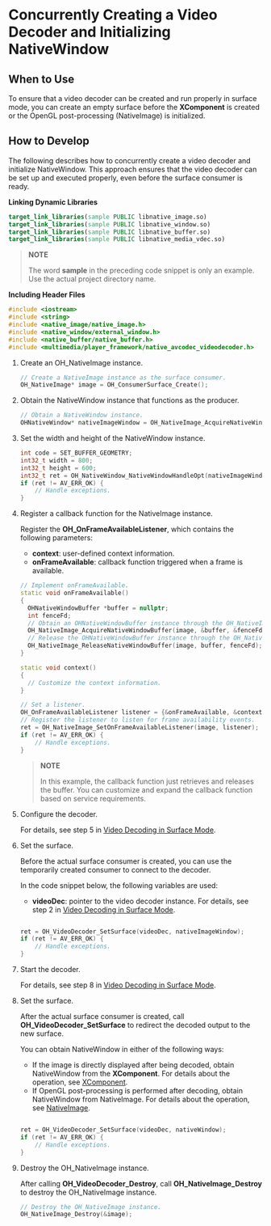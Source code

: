 # Concurrently Creating a Video Decoder and Initializing NativeWindow

<!--Kit: AVCodec Kit-->
<!--Subsystem: Multimedia-->
<!--Owner: @zhanghongran-->
<!--Designer: @dpy2650--->
<!--Tester: @cyakee-->
<!--Adviser: @w_Machine_cc-->

## When to Use

To ensure that a video decoder can be created and run properly in surface mode, you can create an empty surface before the **XComponent** is created or the OpenGL post-processing (NativeImage) is initialized.


## How to Develop

The following describes how to concurrently create a video decoder and initialize NativeWindow. This approach ensures that the video decoder can be set up and executed properly, even before the surface consumer is ready.

**Linking Dynamic Libraries**

``` cmake
target_link_libraries(sample PUBLIC libnative_image.so)
target_link_libraries(sample PUBLIC libnative_window.so)
target_link_libraries(sample PUBLIC libnative_buffer.so)
target_link_libraries(sample PUBLIC libnative_media_vdec.so)
```

> **NOTE**
>
> The word **sample** in the preceding code snippet is only an example. Use the actual project directory name.
>

**Including Header Files**

```c++
#include <iostream>
#include <string>
#include <native_image/native_image.h>
#include <native_window/external_window.h>
#include <native_buffer/native_buffer.h>
#include <multimedia/player_framework/native_avcodec_videodecoder.h>
```

1. Create an OH_NativeImage instance.
   
    ```c++
    // Create a NativeImage instance as the surface consumer.
    OH_NativeImage* image = OH_ConsumerSurface_Create();
    ```
   
2. Obtain the NativeWindow instance that functions as the producer.

    ```c++
    // Obtain a NativeWindow instance.
    OHNativeWindow* nativeImageWindow = OH_NativeImage_AcquireNativeWindow(image);
    ```

3. Set the width and height of the NativeWindow instance.

    ```c++
    int code = SET_BUFFER_GEOMETRY;
    int32_t width = 800;
    int32_t height = 600;
    int32_t ret = OH_NativeWindow_NativeWindowHandleOpt(nativeImageWindow, code, width, height);
    if (ret != AV_ERR_OK) {
        // Handle exceptions.
    }
    ```

4. Register a callback function for the NativeImage instance.

    Register the **OH_OnFrameAvailableListener**, which contains the following parameters:

    - **context**: user-defined context information.
    - **onFrameAvailable**: callback function triggered when a frame is available.

    ```c++
    // Implement onFrameAvailable.
    static void onFrameAvailable()
    {
      OHNativeWindowBuffer *buffer = nullptr;
      int fenceFd;
      // Obtain an OHNativeWindowBuffer instance through the OH_NativeImage instance on the consumer side.
      OH_NativeImage_AcquireNativeWindowBuffer(image, &buffer, &fenceFd);
      // Release the OHNativeWindowBuffer instance through the OH_NativeImage instance.
      OH_NativeImage_ReleaseNativeWindowBuffer(image, buffer, fenceFd);
    }
    
    static void context()
    {
      // Customize the context information.
    }

    // Set a listener.
    OH_OnFrameAvailableListener listener = {&onFrameAvailable, &context};
    // Register the listener to listen for frame availability events.
    ret = OH_NativeImage_SetOnFrameAvailableListener(image, listener);
    if (ret != AV_ERR_OK) {
        // Handle exceptions.
    }
    ```

    > **NOTE**
    >
    > In this example, the callback function just retrieves and releases the buffer. You can customize and expand the callback function based on service requirements.
    >

5. Configure the decoder.

    For details, see step 5 in [Video Decoding in Surface Mode](video-decoding.md#surface-mode).

6. Set the surface.

    Before the actual surface consumer is created, you can use the temporarily created consumer to connect to the decoder.

    In the code snippet below, the following variables are used:
    - **videoDec**: pointer to the video decoder instance. For details, see step 2 in [Video Decoding in Surface Mode](video-decoding.md#surface-mode).

    ```c++

    ret = OH_VideoDecoder_SetSurface(videoDec, nativeImageWindow);
    if (ret != AV_ERR_OK) {
        // Handle exceptions.
    }
    ```

7. Start the decoder.

    For details, see step 8 in [Video Decoding in Surface Mode](video-decoding.md#surface-mode).


8. Set the surface.

    After the actual surface consumer is created, call **OH_VideoDecoder_SetSurface** to redirect the decoded output to the new surface.

    You can obtain NativeWindow in either of the following ways:
    - If the image is directly displayed after being decoded, obtain NativeWindow from the **XComponent**. For details about the operation, see [XComponent](../../reference/apis-arkui/arkui-ts/ts-basic-components-xcomponent.md).
    - If OpenGL post-processing is performed after decoding, obtain NativeWindow from NativeImage. For details about the operation, see [NativeImage](../../graphics/native-image-guidelines.md).

    ```c++

    ret = OH_VideoDecoder_SetSurface(videoDec, nativeWindow);
    if (ret != AV_ERR_OK) {
        // Handle exceptions.
    }
    ```

9. Destroy the OH_NativeImage instance.
   
   After calling **OH_VideoDecoder_Destroy**, call **OH_NativeImage_Destroy** to destroy the OH_NativeImage instance.
   ```c++
   // Destroy the OH_NativeImage instance.
   OH_NativeImage_Destroy(&image);
   ```
